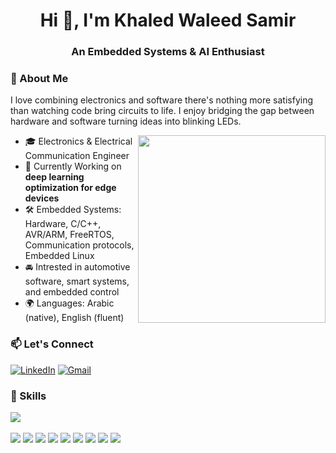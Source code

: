 <!-- header -->
<h1 align="center">Hi 👋, I'm Khaled Waleed Samir</h1>
<h3 align="center">An Embedded Systems & AI Enthusiast</h3>

### 🧠 About Me
I love combining electronics and software there's nothing more satisfying than watching code bring circuits to life. I enjoy bridging the gap between hardware and software turning ideas into blinking LEDs.

<img src="https://i.pinimg.com/originals/f9/b8/8d/f9b88deeae101d6a8572063bb63c286e.gif" width="300" align="right" />

- 🎓 Electronics & Electrical Communication Engineer  
- 🤖 Currently Working on **deep learning optimization for edge devices**
- 🛠️ Embedded Systems: Hardware, C/C++, AVR/ARM, FreeRTOS, Communication protocols, Embedded Linux
- 🚘 Intrested in automotive software, smart systems, and embedded control
- 🌍 Languages: Arabic (native), English (fluent)


### 📫 Let's Connect
[![LinkedIn](https://img.shields.io/badge/LinkedIn-0077B5.svg?logo=linkedin&logoColor=white)](https://www.linkedin.com/in/khaledwaleedsamir/)
[![Gmail](https://img.shields.io/badge/Gmail-D14836?logo=gmail&logoColor=white)](mailto:khaledwaleed42069@gmail.com)


### 🚀 Skills
<p align="left">
  <!-- Skill Icons -->
  <img src="https://skillicons.dev/icons?i=c,cpp,python,matlab,arduino,linux,vscode,ubuntu,raspberrypi,bash,cmake,eclipse,git,github,html,jenkins,latex,notion,pycharm,qt,anaconda,pytorch,tensorflow" /><br><br> 
  <!-- Custom Badges -->
  <img src="https://img.shields.io/badge/Jetson%20Nano-76B900?style=for-the-badge&logo=nvidia&logoColor=white" />
  <img src="https://img.shields.io/badge/STMCubeMX%20&%20IDE-03234B?style=for-the-badge&logo=stmicroelectronics&logoColor=white" />
  <img src="https://img.shields.io/badge/YOCTO%20Project-9b59b6?style=for-the-badge&logo=yocto&logoColor=white" />
  <img src="https://img.shields.io/badge/QEMU-FF6600?style=for-the-badge&logo=qemu&logoColor=white" />
  <img src="https://img.shields.io/badge/Buildroot-ED1C24?style=for-the-badge&logo=linux&logoColor=white" />
  <img src="https://img.shields.io/badge/Makefiles-000000?style=for-the-badge&logo=gnubash&logoColor=white" />
  <img src="https://img.shields.io/badge/Proteus-00599C?style=for-the-badge&logo=proteus&logoColor=white" />
  <img src="https://img.shields.io/badge/easyEDA-FF9900?style=for-the-badge&logo=easyeda&logoColor=white" />
  <img src="https://img.shields.io/badge/KiCad-5193D1?style=for-the-badge&logo=kicad&logoColor=white" />
</p>

